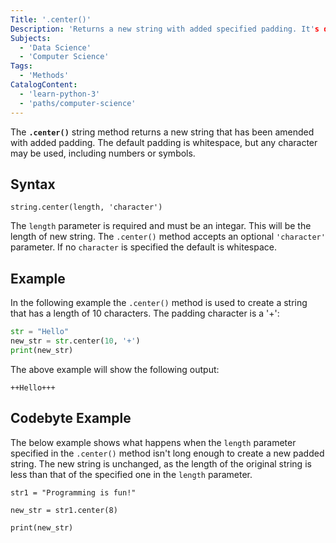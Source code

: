 ```yaml
---
Title: '.center()'
Description: 'Returns a new string with added specified padding. It's default is whitespace.'
Subjects:
  - 'Data Science'  
  - 'Computer Science'  
Tags:
  - 'Methods'  
CatalogContent:
  - 'learn-python-3' 
  - 'paths/computer-science' 
--- 
```


The **`.center()`** string method returns a new string that has been amended with added padding. The default padding is whitespace, but any character may be used, including numbers or symbols.

## Syntax

```pseudo
string.center(length, 'character')
```

The `length` parameter is required and must be an integar. This will be the length of new string.
The `.center()` method accepts an optional `'character'` parameter. If no `character` is specified the default is whitespace.

## Example

In the following example the `.center()` method is used to create a string that has a length of 10 characters. The padding character is a '+':

```python
str = "Hello"
new_str = str.center(10, '+')
print(new_str)
```

The above example will show the following output:

```shell
++Hello+++
```

## Codebyte Example

The below example shows what happens when the `length` parameter specified in the `.center()` method isn't long enough to create a new padded string. The new string is unchanged, as the length of the original string is less than that of the specified one in the `length` parameter.

```codebyte/python
str1 = "Programming is fun!"

new_str = str1.center(8)

print(new_str)
```
